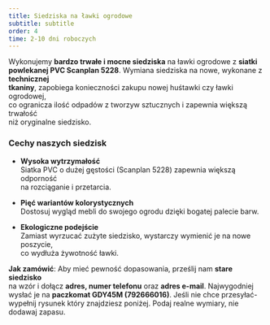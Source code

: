```yaml
---
title: Siedziska na ławki ogrodowe
subtitle: subtitle
order: 4
time: 2-10 dni roboczych
---
```


Wykonujemy **bardzo trwałe i mocne siedziska** na ławki ogrodowe z **siatki  
powlekanej PVC Scanplan 5228**. Wymiana siedziska na nowe, wykonane z
**technicznej  
tkaniny**, zapobiega konieczności zakupu nowej huśtawki czy ławki ogrodowej,  
co ogranicza ilość odpadów z tworzyw sztucznych i zapewnia większą trwałość  
niż oryginalne siedzisko.

### Cechy naszych siedzisk

- **Wysoka wytrzymałość**  
  Siatka PVC o dużej gęstości (Scanplan 5228) zapewnia większą odporność  
  na rozciąganie i przetarcia.

- **Pięć wariantów kolorystycznych**  
  Dostosuj wygląd mebli do swojego ogrodu dzięki bogatej palecie barw.

- **Ekologiczne podejście**  
  Zamiast wyrzucać zużyte siedzisko, wystarczy wymienić je na nowe poszycie,  
  co wydłuża żywotność ławki.

**Jak zamówić**: Aby mieć pewność dopasowania, prześlij nam **stare
siedzisko**  
na wzór i dołącz **adres, numer telefonu** oraz **adres e-mail**. Najwygodniej  
wysłać je na **paczkomat GDY45M (792666016)**.
Jeśli nie chce przesyłać- wypełnij rysunek który znajdziesz poniżej. Podaj realne wymiary, nie dodawaj zapasu.
